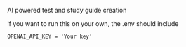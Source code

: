 AI powered test and study guide creation 


if you want to run this on your own, the .env should include 
```
OPENAI_API_KEY = 'Your key'
```